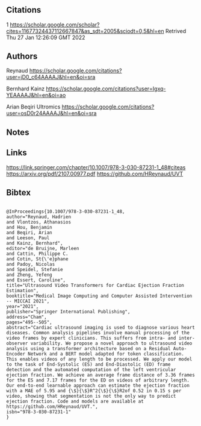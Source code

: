 # 
## Citations

1
https://scholar.google.com/scholar?cites=11677324437112667847&as_sdt=2005&sciodt=0,5&hl=en
Retrived
Thu 27 Jan 12:26:09 GMT 2022

## Authors 

Reynaud 
https://scholar.google.com/citations?user=jD0_c64AAAAJ&hl=en&oi=sra

Bernhard Kainz
https://scholar.google.com/citations?user=Igxq-YEAAAAJ&hl=en&oi=ao

Arian Beqiri
Ultromics 
https://scholar.google.com/citations?user=osD0r24AAAAJ&hl=en&oi=sra

## Notes

## Links 

https://link.springer.com/chapter/10.1007/978-3-030-87231-1_48#citeas
https://arxiv.org/pdf/2107.00977.pdf
https://github.com/HReynaud/UVT

## Bibtex 

```

@InProceedings{10.1007/978-3-030-87231-1_48,
author="Reynaud, Hadrien
and Vlontzos, Athanasios
and Hou, Benjamin
and Beqiri, Arian
and Leeson, Paul
and Kainz, Bernhard",
editor="de Bruijne, Marleen
and Cattin, Philippe C.
and Cotin, St{\'e}phane
and Padoy, Nicolas
and Speidel, Stefanie
and Zheng, Yefeng
and Essert, Caroline",
title="Ultrasound Video Transformers for Cardiac Ejection Fraction Estimation",
booktitle="Medical Image Computing and Computer Assisted Intervention -- MICCAI 2021",
year="2021",
publisher="Springer International Publishing",
address="Cham",
pages="495--505",
abstract="Cardiac ultrasound imaging is used to diagnose various heart diseases. Common analysis pipelines involve manual processing of the video frames by expert clinicians. This suffers from intra- and inter-observer variability. We propose a novel approach to ultrasound video analysis using a transformer architecture based on a Residual Auto-Encoder Network and a BERT model adapted for token classification. This enables videos of any length to be processed. We apply our model to the task of End-Systolic (ES) and End-Diastolic (ED) frame detection and the automated computation of the left ventricular ejection fraction. We achieve an average frame distance of 3.36 frames for the ES and 7.17 frames for the ED on videos of arbitrary length. Our end-to-end learnable approach can estimate the ejection fraction with a MAE of 5.95 and {\$}{\$}R^2{\$}{\$}R2of 0.52 in 0.15 s per video, showing that segmentation is not the only way to predict ejection fraction. Code and models are available at https://github.com/HReynaud/UVT.",
isbn="978-3-030-87231-1"
}
```


